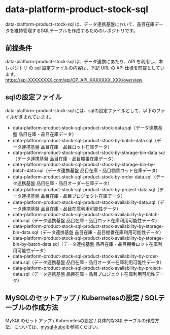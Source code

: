 # data-platform-product-stock-sql  
data-platform-product-stock-sql は、データ連携基盤において、品目在庫データを維持管理するSQLテーブルを作成するためのレポジトリです。  

## 前提条件  
data-platform-product-stock-sql は、データ連携にあたり、API を利用し、本レポジトリ の sql 設定ファイルの内容は、下記 URL の API 仕様を前提としています。  
https://api.XXXXXXXX.com/api/OP_API_XXXXXXX_XXX/overview      

## sqlの設定ファイル

data-platform-product-stock-sql には、sqlの設定ファイルとして、以下のファイルが含まれています。  

* data-platform-product-stock-sql-product-stock-data.sql（データ連携基盤 品目在庫 - 品目在庫データ）
* data-platform-product-stock-sql-product-stock-by-batch-data.sql（データ連携基盤 品目在庫 - 品目ロット在庫データ）
* data-platform-product-stock-sql-product-stock-by-storage-bin-data.sql（データ連携基盤 品目在庫 - 品目棚番在庫データ）
* data-platform-product-stock-sql-product-stock-by-storage-bin-by-batch-data.sql（データ連携基盤 品目在庫 - 品目棚番ロット在庫データ）
* data-platform-product-stock-sql-product-stock-by-order-data.sql（データ連携基盤 品目在庫 - 品目オーダー在庫データ）
* data-platform-product-stock-sql-product-stock-by-project-data.sql（データ連携基盤 品目在庫 - 品目プロジェクト在庫データ）
* data-platform-product-stock-sql-product-stock-availability-data.sql（データ連携基盤 品目在庫 - 品目在庫利用可能性データ）
* data-platform-product-stock-sql-product-stock-availability-by-batch-data.sql（データ連携基盤 品目在庫 - 品目ロット在庫利用可能性データ）
* data-platform-product-stock-sql-product-stock-availability-by-storage-bin-data.sql（データ連携基盤 品目在庫 - 品目棚番在庫利用可能性データ）
* data-platform-product-stock-sql-product-stock-availability-by-storage-bin-by-batch-data.sql（データ連携基盤 品目在庫 - 品目棚番ロット在庫利用可能性データ）
* data-platform-product-stock-sql-product-stock-availability-by-order-data.sql（データ連携基盤 品目在庫 - 品目オーダー在庫利用可能性データ）
* data-platform-product-stock-sql-product-stock-availability-by-project-data.sql（データ連携基盤 品目在庫 - 品目プロジェクト在庫利用可能性データ）

## MySQLのセットアップ / Kubernetesの設定 / SQLテーブルの作成方法
MySQLのセットアップ / Kubernetesの設定 / 具体的なSQLテーブルの作成方法、については、[mysql-kube](https://github.com/latonaio/mysql-kube)を参照ください。
